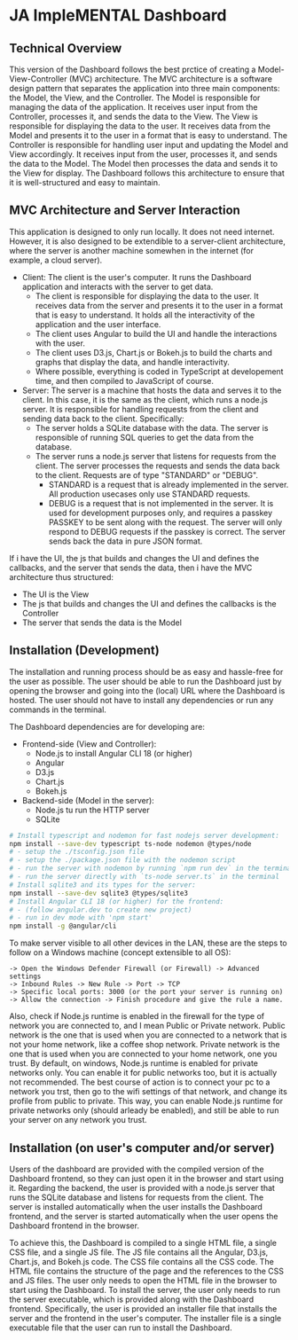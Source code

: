 # JA ImpleMENTAL Dashboard


## Technical Overview

This version of the Dashboard follows the best prctice of creating a Model-View-Controller (MVC) architecture. 
The MVC architecture is a software design pattern that separates the application into three main components: the Model, the View, and the Controller.
The Model is responsible for managing the data of the application. It receives user input from the Controller, processes it, and sends the data to the View.
The View is responsible for displaying the data to the user. It receives data from the Model and presents it to the user in a format that is easy to understand.
The Controller is responsible for handling user input and updating the Model and View accordingly. It receives input from the user, processes it, and sends the data to the Model. The Model then processes the data and sends it to the View for display. 
The Dashboard follows this architecture to ensure that it is well-structured and easy to maintain.

## MVC Architecture and Server Interaction

This application is designed to only run locally. It does not need internet. However, it is also designed to be extendible to a server-client architecture, where the server is another machine somewhen in the internet (for example, a cloud server).

- Client: The client is the user's computer. It runs the Dashboard application and interacts with the server to get data.
    - The client is responsible for displaying the data to the user. It receives data from the server and presents it to the user in a format that is easy to understand. It holds all the interactivity of the application and the user interface.
    - The client uses Angular to build the UI and handle the interactions with the user.
    - The client uses D3.js, Chart.js or Bokeh.js to build the charts and graphs that display the data, and handle interactivity.
    - Where possible, everything is coded in TypeScript at developement time, and then compiled to JavaScript of course.
- Server: The server is a machine that hosts the data and serves it to the client. In this case, it is the same as the client, which runs a node.js server. It is responsible for handling requests from the client and sending data back to the client. Specifically:
    - The server holds a SQLite database with the data. The server is responsible of running SQL queries to get the data from the database.
    - The server runs a node.js server that listens for requests from the client. The server processes the requests and sends the data back to the client. Requests are of type "STANDARD" or "DEBUG".
        - STANDARD is a request that is already implemented in the server. All production usecases only use STANDARD requests.
        - DEBUG is a request that is not implemented in the server. It is used for development purposes only, and requires a passkey PASSKEY to be sent along with the request. The server will only respond to DEBUG requests if the passkey is correct.
    The server sends back the data in pure JSON format.

If i have the UI, the js that builds and changes the UI and defines the callbacks, and the server that sends the data, then i have the MVC architecture thus structured:
- The UI is the View
- The js that builds and changes the UI and defines the callbacks is the Controller
- The server that sends the data is the Model

## Installation (Development)

The installation and running process should be as easy and hassle-free for the user as possible. The user should be able to run the Dashboard just by opening the browser and going into the (local) URL where the Dashboard is hosted. The user should not have to install any dependencies or run any commands in the terminal.

The Dashboard dependencies are for developing are:
- Frontend-side (View and Controller):
    - Node.js to install Angular CLI 18 (or higher) 
    - Angular
    - D3.js
    - Chart.js
    - Bokeh.js
- Backend-side (Model in the server):
    - Node.js tu run the HTTP server
    - SQLite

``` bash
# Install typescript and nodemon for fast nodejs server development:
npm install --save-dev typescript ts-node nodemon @types/node
# - setup the ./tsconfig.json file
# - setup the ./package.json file with the nodemon script
# - run the server with nodemon by running `npm run dev` in the terminal
# - run the server directly with `ts-node server.ts` in the terminal
# Install sqlite3 and its types for the server:
npm install --save-dev sqlite3 @types/sqlite3
# Install Angular CLI 18 (or higher) for the frontend:
# - (follow angular.dev to create new project)
# - run in dev mode with 'npm start'
npm install -g @angular/cli
```

To make server visible to all other devices in the LAN, these are the steps to follow
on a Windows machine (concept extensible to all OS):

```
-> Open the Windows Defender Firewall (or Firewall) -> Advanced settings
-> Inbound Rules -> New Rule -> Port -> TCP
-> Specific local ports: 3000 (or the port your server is running on) 
-> Allow the connection -> Finish procedure and give the rule a name.
```

Also, check if Node.js runtime is enabled in the firewall for the type of network you are connected to, and I mean Public or Private network.
Public network is the one that is used when you are connected to a network that is not your home network, like a coffee shop network.
Private network is the one that is used when you are connected to your home network, one you trust.
By default, on windows, Node.js runtime is enabled for private networks only. You can enable it for public networks too, but it is actually not recommended. The best course of action is to connect your pc to a network you trst, then go to the wifi settings of that network, and change its profile from public to private. This way, you can enable Node.js runtime for private networks only (should arleady be enabled), and still be able to run your server on any network you trust.


## Installation (on user's computer and/or server)

Users of the dashboard are provided with the compiled version of the Dashboard frontend, so they can just open it in the browser and start using it. Regarding the backend, the user is provided with a node.js server that runs the SQLite database and listens for requests from the client. The server is installed automatically when the user installs the Dashboard frontend, and the server is started automatically when the user opens the Dashboard frontend in the browser.

To achieve this, the Dashboard is compiled to a single HTML file, a single CSS file, and a single JS file. The JS file contains all the Angular, D3.js, Chart.js, and Bokeh.js code. The CSS file contains all the CSS code. The HTML file contains the structure of the page and the references to the CSS and JS files. The user only needs to open the HTML file in the browser to start using the Dashboard. To install the server, the user only needs to run the server executable, which is provided along with the Dashboard frontend. Specifically, the user is provided an installer file that installs the server and the frontend in the user's computer. The installer file is a single executable file that the user can run to install the Dashboard.